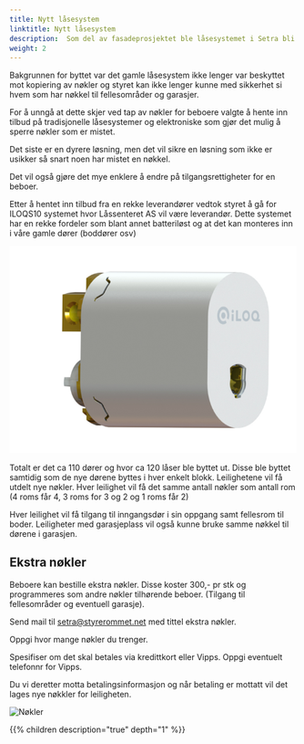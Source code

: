 ```yaml
---
title: Nytt låsesystem
linktitle: Nytt låsesystem
description:  Som del av fasadeprosjektet ble låsesystemet i Setra bli byttet ut.
weight: 2
---
```


Bakgrunnen for byttet var det gamle låsesystem ikke lenger var beskyttet mot kopiering av nøkler og styret kan ikke lenger kunne med sikkerhet si hvem som har nøkkel til fellesområder og garasjer.

For å unngå at dette skjer ved tap av nøkler for beboere valgte å hente inn tilbud på tradisjonelle låsesystemer og elektroniske som gjør det mulig å sperre nøkler som er mistet.

Det siste er en dyrere løsning, men det vil sikre en løsning som ikke er usikker så snart noen har mistet en nøkkel. 

Det vil også gjøre det mye enklere å endre på tilgangsrettigheter for en beboer.

Etter å hentet inn tilbud fra en rekke leverandører vedtok styret å gå for ILOQS10 systemet hvor Låssenteret AS vil være leverandør. Dette systemet har en rekke fordeler som blant annet batteriløst og at det kan monteres inn i våre gamle dører (boddører osv)

![Iloq](iloq_sylinder.png)

Totalt er det ca 110 dører og hvor ca 120 låser ble byttet ut. Disse ble byttet samtidig som de nye dørene byttes i hver enkelt blokk. Leilighetene vil få utdelt nye nøkler. Hver leilighet vil få det samme antall nøkler som antall rom (4 roms får 4, 3 roms for 3 og 2 og 1 roms får 2)

Hver leilighet vil få tilgang til inngangsdør i sin oppgang samt fellesrom til boder. Leiligheter med garasjeplass vil også kunne bruke samme nøkkel til dørene i garasjen. 

## Ekstra nøkler

Beboere kan bestille ekstra nøkler. Disse koster 300,- pr stk og programmeres som andre nøkler tilhørende beboer. (Tilgang til fellesområder og eventuell garasje).

Send mail til setra@styrerommet.net med tittel ekstra nøkler.

Oppgi hvor mange nøkler du trenger.

Spesifiser om det skal betales via kredittkort eller Vipps. Oppgi eventuelt telefonnr for Vipps.

Du vi deretter motta betalingsinformasjon og når betaling er mottatt vil det lages nye nøkkler for leiligheten.

![Nøkler](nøkkler.jpg)

{{% children description="true" depth="1" %}}

